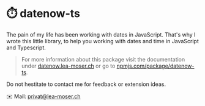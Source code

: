 # ⏱️ datenow-ts
The pain of my life has been working with dates in JavaScript.
That's why I wrote this little library, to help you working with dates and time in JavaScript and Typescript.

> For more information about this package visit the documentation under
> [datenow.lea-moser.ch](https://datenow.lea-moser.ch/) or go 
> to [npmjs.com/package/datenow-ts](https://www.npmjs.com/package/datenow-ts).

Do not hestitate to contact me for feedback or extension ideas.

✉️ Mail: [privat@lea-moser.ch](mailto:privat@lea-moser.ch)
